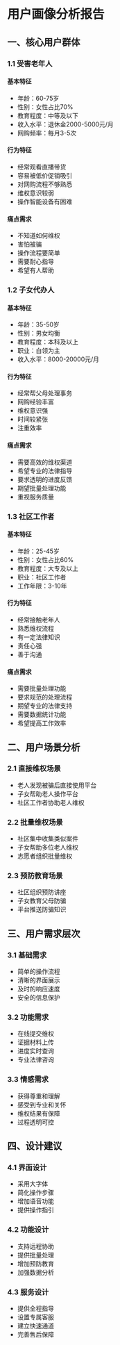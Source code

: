 # 用户画像分析报告

## 一、核心用户群体

### 1.1 受害老年人
#### 基本特征
- 年龄：60-75岁
- 性别：女性占比70%
- 教育程度：中等及以下
- 收入水平：退休金2000-5000元/月
- 网购频率：每月3-5次

#### 行为特征
- 经常观看直播带货
- 容易被低价促销吸引
- 对网购流程不够熟悉
- 维权意识较弱
- 操作智能设备有困难

#### 痛点需求
- 不知道如何维权
- 害怕被骗
- 操作流程要简单
- 需要耐心指导
- 希望有人帮助

### 1.2 子女代办人
#### 基本特征
- 年龄：35-50岁
- 性别：男女均衡
- 教育程度：本科及以上
- 职业：白领为主
- 收入水平：8000-20000元/月

#### 行为特征
- 经常帮父母处理事务
- 网购经验丰富
- 维权意识强
- 时间较紧张
- 注重效率

#### 痛点需求
- 需要高效的维权渠道
- 希望专业的法律指导
- 要求透明的进度反馈
- 期望批量处理功能
- 重视服务质量

### 1.3 社区工作者
#### 基本特征
- 年龄：25-45岁
- 性别：女性占比60%
- 教育程度：大专及以上
- 职业：社区工作者
- 工作年限：3-10年

#### 行为特征
- 经常接触老年人
- 熟悉维权流程
- 有一定法律知识
- 责任心强
- 善于沟通

#### 痛点需求
- 需要批量处理功能
- 要求规范的处理流程
- 期望专业的法律支持
- 需要数据统计功能
- 希望提高工作效率

## 二、用户场景分析

### 2.1 直接维权场景
- 老人发现被骗后直接使用平台
- 子女帮助老人操作平台
- 社区工作者协助老人维权

### 2.2 批量维权场景
- 社区集中收集类似案件
- 子女帮助多位老人维权
- 志愿者组织批量维权

### 2.3 预防教育场景
- 社区组织预防讲座
- 子女教育父母防骗
- 平台推送防骗知识

## 三、用户需求层次

### 3.1 基础需求
- 简单的操作流程
- 清晰的界面展示
- 及时的响应速度
- 安全的信息保护

### 3.2 功能需求
- 在线提交维权
- 证据材料上传
- 进度实时查询
- 专业法律咨询

### 3.3 情感需求
- 获得尊重和理解
- 感受到专业和关怀
- 维权结果有保障
- 过程透明可控

## 四、设计建议

### 4.1 界面设计
- 采用大字体
- 简化操作步骤
- 增加语音功能
- 提供操作指引

### 4.2 功能设计
- 支持远程协助
- 提供批量处理
- 增加预防教育
- 加强数据分析

### 4.3 服务设计
- 提供全程指导
- 设置专属客服
- 建立快速通道
- 完善售后保障 